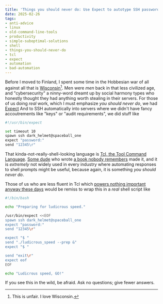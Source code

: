 ```yaml
---
title: 'Things you should never do: Use Expect to autotype SSH passwords in scripts'
date: 2025-02-26
tags: 
- anti-advice
- linux
- old-command-line-tools
- productivity
- simple-suboptimal-solutions
- shell
- things-you-should-never-do
- tcl
- expect
- automation
- bad-automation
---
```



Before I moved to Finland, I spent some time in the
Hobbesian war of all against all that is
[Wisconsin](https://gutenberg.org/cache/epub/1156/pg1156-images.html#CHAPTER_I)[^1].
Men were *men* back in that less civilized age,
and "cybersecurity" a ninny-word dreamt up by
social harmony types who honestly
thought they had anything worth stealing in their 
servers. For those of us doing *real* work, which
I must emphasize *you should never do*, 
we had 
[Expect](https://core.tcl-lang.org/expect/index)
And to SSH automatically into servers
where we didn't have fancy accoutrements like
"keys" or "audit requirements", we did stuff like

```bash
#!/usr/bin/expect

set timeout 10
spawn ssh dark_helmet@spaceball_one
expect "password:"
send "12345\r"
```

That kinda-not-really-shell-looking language is
[Tcl, the Tool Command Language](https://www.tcl-lang.org/).
[Some dude](https://web.stanford.edu/~ouster/cgi-bin/home.php)
who wrote
[a book nobody remembers](https://www.amazon.com/Philosophy-Software-Design-John-Ousterhout/)
made it, and it is *extremely* not widely used in
every industry where automating responses to shell
prompts might be useful, because again,
it is something *you should never do*.

Those of us who are less fluent in Tcl which
[powers nothing important anyway these days](https://sqlite.org/testing.html)
would be remiss to wrap this in a *real* 
shell script like

```bash
#!/bin/bash

echo "Preparing for ludicrous speed."

/usr/bin/expect <<EOF
spawn ssh dark_helmet@spaceball_one
expect "password:"
send "12345\r"

expect "$ "
send "./ludicrous_speed --prep &"
expect "$ "

send "exit\r"
expect eof
EOF

echo "Ludicrous speed, GO!"
```

If you see this in the wild, be afraid. Ask no questions; give fewer answers.



[^1]: This is unfair. I love Wisconsin.
